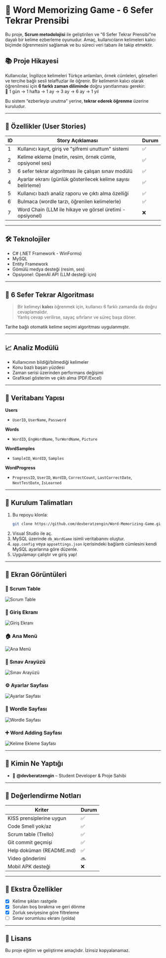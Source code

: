 
# 🧠 Word Memorizing Game - 6 Sefer Tekrar Prensibi

Bu proje, **Scrum metodolojisi** ile geliştirilen ve “6 Sefer Tekrar Prensibi”ne dayalı bir kelime ezberleme oyunudur. Amaç, kullanıcıların kelimeleri kalıcı biçimde öğrenmesini sağlamak ve bu süreci veri tabanı ile takip etmektir.

## 📚 Proje Hikayesi

Kullanıcılar, İngilizce kelimeleri Türkçe anlamları, örnek cümleleri, görselleri ve tercihe bağlı sesli telaffuzlar ile öğrenir. Bir kelimenin kalıcı olarak öğrenilmesi için **6 farklı zaman diliminde** doğru yanıtlanması gerekir:  
📅 1 gün → 1 hafta → 1 ay → 3 ay → 6 ay → 1 yıl

Bu sistem “ezberleyip unutma” yerine, **tekrar ederek öğrenme** üzerine kuruludur.

---

## 🚀 Özellikler (User Stories)

| ID  | Story Açıklaması                                                                 | Durum  |
|-----|----------------------------------------------------------------------------------|--------|
| 1   | Kullanıcı kayıt, giriş ve "şifremi unuttum" sistemi                              | ✅     |
| 2   | Kelime ekleme (metin, resim, örnek cümle, opsiyonel ses)                         | ✅     |
| 3   | 6 sefer tekrar algoritması ile çalışan sınav modülü                              | ✅     |
| 4   | Ayarlar ekranı (günlük gösterilecek kelime sayısı belirleme)                     | ✅     |
| 5   | Kullanıcı bazlı analiz raporu ve çıktı alma özelliği                             | ✅     |
| 6   | Bulmaca (wordle tarzı, öğrenilen kelimelerle)                                    | ✅     |
| 7   | Word Chain (LLM ile hikaye ve görsel üretimi - opsiyonel)                        | ❌     |

---

## 🛠️ Teknolojiler

- C# (.NET Framework - WinForms)
- MySQL
- Entity Framework
- Gömülü medya desteği (resim, ses)
- Opsiyonel: OpenAI API (LLM desteği için)

---

## 🧪 6 Sefer Tekrar Algoritması

> Bir kelimeyi **kalıcı** öğrenmek için, kullanıcı 6 farklı zamanda da doğru cevaplamalıdır.  
> Yanlış cevap verilirse, sayaç sıfırlanır ve süreç başa döner.

Tarihe bağlı otomatik kelime seçimi algoritması uygulanmıştır.

---

## 📈 Analiz Modülü

- Kullanıcının bildiği/bilmediği kelimeler
- Konu bazlı başarı yüzdesi
- Zaman serisi üzerinden performans değişimi
- Grafiksel gösterim ve çıktı alma (PDF/Excel)

---

## 🧩 Veritabanı Yapısı

**Users**  
- `UserID`, `UserName`, `Password`

**Words**  
- `WordID`, `EngWordName`, `TurWordName`, `Picture`

**WordSamples**  
- `SampleID`, `WordID`, `Samples`

**WordProgress**  
- `ProgressID`, `UserID`, `WordID`, `CorrectCount`, `LastCorrectDate`, `NextTestDate`, `IsLearned`

---

## 🧾 Kurulum Talimatları

1. Bu repoyu klonla:
   ```bash
   git clone https://github.com/devberatzengin/Word-Memorizing-Game.git
   ```
2. Visual Studio ile aç.
3. MySQL üzerinde `db_WordGame` isimli veritabanını oluştur.
4. `app.config` veya `appsettings.json` içerisindeki bağlantı cümlesini kendi MySQL ayarlarına göre düzenle.
5. Uygulamayı çalıştır ve giriş yap!

---
## 📸 Ekran Görüntüleri

### 🔨 Scrum Table
![Scrum Table](assets/images/Settings.png)

### 🔐 Giriş Ekranı
![Giriş Ekranı](assets/images/LoginPage.png)

### 🏠 Ana Menü
![Ana Menü](assets/images/MainMEnu.png)

### 📝 Sınav Arayüzü
![Sınav Arayüzü](assets/images/ExamScreen.png)

### ⚙️ Ayarlar Sayfası
![Ayarlar Sayfası](assets/images/Settings.png)

### 🏫 Wordle Sayfası
![Wordle Sayfası](assets/images/Wordle.png)

### ➕ Word Adding Sayfası
![Kelime Ekleme Sayfası](assets/images/WordAdd.png)

---

## 🧠 Kimin Ne Yaptığı

- 👤 **@devberatzengin** – Student Developer & Proje Sahibi

---

## 🧪 Değerlendirme Notları

| Kriter                    | Durum |
|---------------------------|-------|
| KISS prensiplerine uygun  | ✅    |
| Code Smell yok/az         | ✅    |
| Scrum table (Trello)      | ✅    |
| Git commit geçmişi        | ✅    |
| Help doküman (README.md)  | ✅    |
| Video gönderimi           | 🔜    |
| Mobil APK desteği         | ❌    |

---

## 🎁 Ekstra Özellikler

- [x] Kelime şıkları rastgele
- [x] Soruları boş bırakma ve geri dönme
- [x] Zorluk seviyesine göre filtreleme
- [ ] Sınav sorumlusu ekranı (yolda)

---

## 📄 Lisans

Bu proje eğitim ve geliştirme amaçlıdır. İzinsiz kopyalanamaz.
